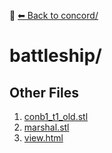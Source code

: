 📁 [⬅ Back to concord/](../README.md)

# battleship/


## Other Files
1. [conb1_t1_old.stl](./conb1_t1_old.stl)
2. [marshal.stl](./marshal.stl)
3. [view.html](./view.html)